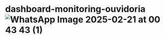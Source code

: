 # dashboard-monitoring-ouvidoria![WhatsApp Image 2025-02-21 at 00 43 43 (1)](https://github.com/user-attachments/assets/29c8db52-9129-419c-815c-553731310e9e)
